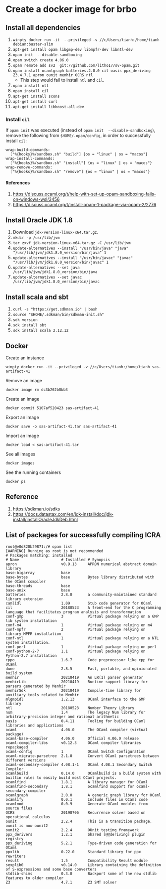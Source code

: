 # Create a docker image for brbo

## Install all dependencies

1. `winpty docker run -it  --privileged -v //c/Users/tianh:/home/tianh  debian:buster-slim`
2. `apt-get install opam libgmp-dev libmpfr-dev libntl-dev`
3. `opam init  --disable-sandboxing`
4. `opam switch create 4.06.0`
5. `opam remote add sv2  git://github.com/litho17/sv-opam.git`
6. `opam install ocamlgraph batteries.2.8.0 cil oasis ppx_deriving Z3.4.7.1 apron ounit menhir OCRS ntl`
    - This step would fail to install `ntl` and `cil`.
7. `opam install ntl`
8. `opam install cil`
9. `apt-get install scons`
10. `apt-get install curl`
11. `apt-get install libboost-all-dev`

### Install `cil`

If `opam init` was executed (instead of `opam init  --disable-sandboxing`), remove the following from `$HOME/.opam/config`, in order to successfully install `cil`:
```
wrap-build-commands:
  ["%{hooks}%/sandbox.sh" "build"] {os = "linux" | os = "macos"}
wrap-install-commands:
  ["%{hooks}%/sandbox.sh" "install"] {os = "linux" | os = "macos"}
wrap-remove-commands:
  ["%{hooks}%/sandbox.sh" "remove"] {os = "linux" | os = "macos"}
```

#### References

1. https://discuss.ocaml.org/t/help-with-set-up-opam-sandboxing-fails-on-windows-wsl/3456
2. https://discuss.ocaml.org/t/install-opam-1-package-via-opam-2/2776

## Install Oracle JDK 1.8

1. Download `jdk-version-linux-x64.tar.gz`.
2. `mkdir -p /usr/lib/jvm`
3. `tar zxvf jdk-version-linux-x64.tar.gz -C /usr/lib/jvm`
4. `update-alternatives --install "/usr/bin/java" "java" "/usr/lib/jvm/jdk1.8.0_version/bin/java" 1`
5. `update-alternatives --install "/usr/bin/javac" "javac" "/usr/lib/jvm/jdk1.8.0_version/bin/javac" 1`
6. `update-alternatives --set java /usr/lib/jvm/jdk1.8.0_version/bin/java`
7. `update-alternatives --set javac /usr/lib/jvm/jdk1.8.0_version/bin/javac`


## Install scala and sbt

1. `curl -s "https://get.sdkman.io" | bash`
2. `source "$HOME/.sdkman/bin/sdkman-init.sh"`
3. `sdk version`
4. `sdk install sbt`
5. `sdk install scala 2.12.12`


## Docker

Create an instance

```
winpty docker run -it --privileged -v //c/Users/tianh:/home/tianh sas-artifact-41
```

Remove an image

```
docker image rm dc3b262b8bb3
```

Create an image

```
docker commit 5107af520423 sas-artifact-41
```

Export an image

```
docker save -o sas-artifact-41.tar sas-artifact-41
```

Import an image

```
docker load < sas-artifact-41.tar
```

See all images

```
docker images
```

See the running containers

```
docker ps
```

## Reference

1. https://sdkman.io/sdks
2. https://docs.datastax.com/en/jdk-install/doc/jdk-install/installOracleJdkDeb.html


## List of packages for successfully compiling ICRA

```
root@e0d820b29871:/# opam list
[WARNING] Running as root is not recommended
# Packages matching: installed
# Name                   # Installed # Synopsis
apron                    v0.9.13     APRON numerical abstract domain library
base-bigarray            base
base-bytes               base        Bytes library distributed with the OCaml compiler
base-threads             base
base-unix                base
batteries                2.8.0       a community-maintained standard library extension
camlidl                  1.09        Stub code generator for OCaml
cil                      20180523    A front-end for the C programming language that facilitates program analysis and transformation
conf-gmp                 3           Virtual package relying on a GMP lib system installation
conf-m4                  1           Virtual package relying on m4
conf-mpfr                2           Virtual package relying on library MPFR installation
conf-ntl                 1           Virtual package relying on a NTL system installation.
conf-perl                1           Virtual package relying on perl
conf-python-2-7          1.1         Virtual package relying on Python-2.7 installation
cppo                     1.6.7       Code preprocessor like cpp for OCaml
dune                     2.8.5       Fast, portable, and opinionated build system
menhir                   20210419    An LR(1) parser generator
menhirLib                20210419    Runtime support library for parsers generated by Menhir
menhirSdk                20210419    Compile-time library for auxiliary tools related to Menhir
mlgmpidl                 1.2.13      OCaml interface to the GMP library
ntl                      20180523    Number Theory Library
num                      1.4         The legacy Num library for arbitrary-precision integer and rational arithmetic
oasis                    0.4.11      Tooling for building OCaml libraries and applications
ocaml                    4.06.0      The OCaml compiler (virtual package)
ocaml-base-compiler      4.06.0      Official 4.06.0 release
ocaml-compiler-libs      v0.12.3     OCaml compiler libraries repackaged
ocaml-config             1           OCaml Switch Configuration
ocaml-migrate-parsetree  2.1.0       Convert OCaml parsetrees between different versions
ocaml-secondary-compiler 4.08.1-1    OCaml 4.08.1 Secondary Switch Compiler
ocamlbuild               0.14.0      OCamlbuild is a build system with builtin rules to easily build most OCaml projects.
ocamlfind                1.8.1       A library manager for OCaml
ocamlfind-secondary      1.8.1       ocamlfind support for ocaml-secondary-compiler
ocamlgraph               2.0.0       A generic graph library for OCaml
ocamlify                 0.0.1       Include files in OCaml code
ocamlmod                 0.0.9       Generate OCaml modules from source files
OCRS                     20190706    Recurrence solver based on operational calculus
ounit                    2.2.4       This is a transition package, ounit is now ounit2
ounit2                   2.2.4       OUnit testing framework
ppx_derivers             1.2.1       Shared [@@deriving] plugin registry
ppx_deriving             5.2.1       Type-driven code generation for OCaml
ppxlib                   0.22.0      Standard library for ppx rewriters
result                   1.5         Compatibility Result module
sexplib0                 v0.14.0     Library containing the definition of S-expressions and some base converters
stdlib-shims             0.3.0       Backport some of the new stdlib features to older compiler
Z3                       4.7.1       Z3 SMT solver
```